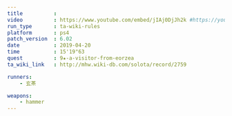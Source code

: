 ```yaml
---
title          :
video          : https://www.youtube.com/embed/jIAj0DjJh2k #https://youtu.be/jIAj0DjJh2k
run_type       : ta-wiki-rules
platform       : ps4
patch_version  : 6.02
date           : 2019-04-20
time           : 15'19"63
quest          : 9★-a-visitor-from-eorzea
ta_wiki_link   : http://mhw.wiki-db.com/solota/record/2759

runners:
    - 玄茶

weapons:
    - hammer
---
```

